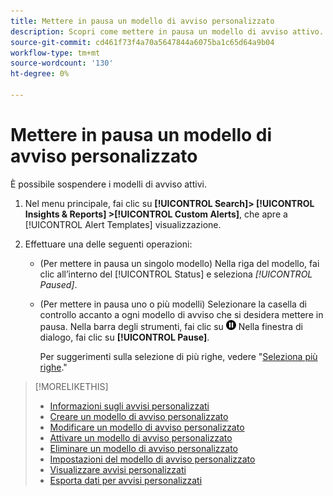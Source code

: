 ```yaml
---
title: Mettere in pausa un modello di avviso personalizzato
description: Scopri come mettere in pausa un modello di avviso attivo.
source-git-commit: cd461f73f4a70a5647844a6075ba1c65d64a9b04
workflow-type: tm+mt
source-wordcount: '130'
ht-degree: 0%

---
```


# Mettere in pausa un modello di avviso personalizzato

È possibile sospendere i modelli di avviso attivi.

1. Nel menu principale, fai clic su **[!UICONTROL Search]> [!UICONTROL Insights & Reports] >[!UICONTROL Custom Alerts]**, che apre a [!UICONTROL Alert Templates] visualizzazione.

1. Effettuare una delle seguenti operazioni:

   * (Per mettere in pausa un singolo modello) Nella riga del modello, fai clic all’interno del [!UICONTROL Status] e seleziona *[!UICONTROL Paused]*.

   * (Per mettere in pausa uno o più modelli) Selezionare la casella di controllo accanto a ogni modello di avviso che si desidera mettere in pausa. Nella barra degli strumenti, fai clic su ![Pausa](/help/search-social-commerce/assets/pause.png "Pausa") Nella finestra di dialogo, fai clic su **[!UICONTROL Pause]**.

      Per suggerimenti sulla selezione di più righe, vedere &quot;[Seleziona più righe](/help/search-social-commerce/common-tasks/navigation-editing-selection/multiple-rows-select.md).&quot;

>[!MORELIKETHIS]
>
>* [Informazioni sugli avvisi personalizzati](alert-about.md)
>* [Creare un modello di avviso personalizzato](alert-template-create.md)
>* [Modificare un modello di avviso personalizzato](alert-template-edit.md)
>* [Attivare un modello di avviso personalizzato](alert-template-activate.md)
>* [Eliminare un modello di avviso personalizzato](alert-template-delete.md)
>* [Impostazioni del modello di avviso personalizzato](alert-template-settings.md)
>* [Visualizzare avvisi personalizzati](alert-view.md)
>* [Esporta dati per avvisi personalizzati](alert-export-data.md)

